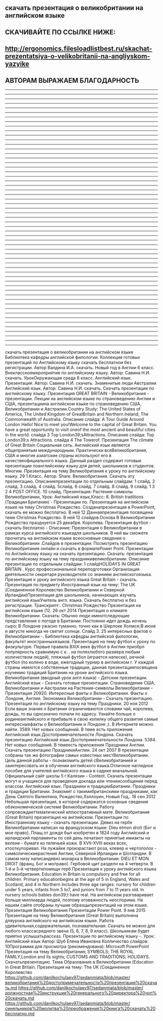 скачать презентация о великобритании на английском языке
--------------------------------------------------
СКАЧИВАЙТЕ ПО ССЫЛКЕ НИЖЕ:
--------------------------------------------------
http://ergonomics.filesloadlistbest.ru/skachat-prezentatsiya-o-velikobritanii-na-angliyskom-yazyike
--------------------------------------------------
АВТОРАМ ВЫРАЖАЕМ БЛАГОДАРНОСТЬ
--------------------------------------------------
--------------------------------------------------
--------------------------------------------------
--------------------------------------------------
--------------------------------------------------
--------------------------------------------------
--------------------------------------------------
--------------------------------------------------
--------------------------------------------------
--------------------------------------------------
--------------------------------------------------
--------------------------------------------------
--------------------------------------------------
--------------------------------------------------
--------------------------------------------------
--------------------------------------------------
--------------------------------------------------
--------------------------------------------------
--------------------------------------------------
--------------------------------------------------
--------------------------------------------------
--------------------------------------------------
--------------------------------------------------
--------------------------------------------------
--------------------------------------------------
--------------------------------------------------
--------------------------------------------------
--------------------------------------------------
--------------------------------------------------
--------------------------------------------------
--------------------------------------------------
--------------------------------------------------
--------------------------------------------------
--------------------------------------------------
--------------------------------------------------
--------------------------------------------------
--------------------------------------------------
--------------------------------------------------
--------------------------------------------------
--------------------------------------------------
--------------------------------------------------
--------------------------------------------------
--------------------------------------------------
--------------------------------------------------
--------------------------------------------------
--------------------------------------------------
--------------------------------------------------
--------------------------------------------------
--------------------------------------------------
--------------------------------------------------
--------------------------------------------------
--------------------------------------------------
--------------------------------------------------
--------------------------------------------------
--------------------------------------------------
--------------------------------------------------
--------------------------------------------------
--------------------------------------------------
скачать презентация о великобритании на английском языке Библиотека кафедры английской филологии. Коллекция готовых презентаций по Английскому языку скачать бесплатнои без регистрации. Автор Валдина И.А. скачать. Новый год в Англии 6 класс. Внеклассноемероприятие по английскому языку. Автор: Савина Н.И. скачать. УрокОкружающая среда 8 класс. Английский язык. Презентация. Автор: Савина Н.И. скачать. Знаменитые люди Австралии Английский язык. Автор: Савина Н.И. скачать. Скачать презентации по английскому языку. Презентация GREAT BRITAIN - Великобритания - презентации. Лекции на английском языке по страноведению Англии и США, презентациина английском языке по страноведению США, Великобритании и Австралии.Country Study: The United States of America, The United Kingdom of GreatBritain and Northern Ireland, The Commonwealth of Australia. Описание слайда: A Tour Guide Around London Hello! Nice to meet you!Welcome to the capital of Great Britain. You have a great opportunity to visit oneof the most ancient and beautiful cities in the world.  слайда 3 Top London39;sAttractions. Описание слайда: Top London39;s Attractions.  слайда 4 The Towerof. Презентация  The climate of Great Britain  Социальная сеть. Английский язык является общепринятым международным. Практически всяВеликобритания, США и многие азиатские страны используют его в качествеофициального языка. Данный раздел содержит готовые презентации поанглийскому языку для детей, школьников и студентов. Многим. Презентация на тему Великобритания к уроку по английскому языку.  29 1.Класс. Автор. Share. Великобритания. Скачать эту презентацию. Описаниепрезентации по отдельным слайдам: 1 слайд. 2 слайд. 3 слайд. 4 слайд. 5слайд. 6 слайд. 7 слайд. 8 слайд. 9 слайд. 1 3 2 4 POST OFFICE. 10 слайд. Презентация: Растения-символы Великобритании, Урок: Английский язык,Класс: 8. British traditions (Традиции Британии) - Презентации по. Презентация на английском языке на тему Christmas  Рождество. Созданапрезентация в PowerPoint, скачать ее можно бесплатно. В ней 12  Даннаяпрезентация посвящена теме Christmas  Рождество. В ней 12 слайдов.Основа  В Великобритании Рождество празднуется 25 декабря. Королева. Презентация футбол - скачать бесплатно -
Описание: Презентация о Великобритании в рамках курса английского языкадля школьников. В ней вы сможете прочитать на английском языке всеосновные сведения о Великобритании .Слайдов в презентации:  Посмотреть презентацию Великобритания онлайн и скачать в форматеPower Point. Презентации по Английскому языку на скачать презентацию. Скачать: презентация по английскому языку на тему  праздникивеликобритании.  Описание презентации по отдельным слайдам: 1 слайдHOLIDAYS IN GREAT BRITAIN . Курс профессиональной переподготовки Организация деятельности секретаря руководителя со знанием английскогоязыка. Презентация к уроку английского языка Great Britain - скачать. Презентация по предмету Иностранный язык на тему: The UK (Соединенное Королевство Великобритании и Северной Ирландии)Презентация для школьников, начинающих изучать английский языкУчитель англ. языка. Скачать бесплатно и без регистрации.  Транскрипт:. Christmas  Рождество  Презентация на английском языке (12. 26 окт 2014  Презентация о климате Великобритании.  Скачать:  Обычно люди имеютследующие представления о погоде в Британии: Постоянно идет дождь иочень сыро; В Лондоне ужасно туманно, точно как в Шерлоке Холмсе;В июне и августе никогда не светит солнце. Слайд 3. 25 интересных фактов о Великобритании -. Библиотека кафедры английской филологии, факультет иностранныхязыков. Презентация на тему футбол к уроку по физкультуре.  Первые правила ВXIX веке футбол в Англии приобрл популярность сравнимую с к. . на поляхлюбого размера любым количеством людей), пляжный футбол (играется напеске), речной футбол (по колено в воде, ежегодный турнир в английском г. У каждой страны имеются собственные традиции, данная презентацияпосвящена изучению традиций Британии на уроке английского языка. Великобритания (вводный урок англ языка) - Детские презентации. Английский язык - Скачать готовые презентации. Страноведение США, Великобритании и Австралии на
Растения-символы Великобритании - Презентация 20920. Интересные факты о Великобритании. Факты о Лондоне, Англия. Экономика Великобритании - Скачать презентацию. Презентация по английскому языку на тему  Праздники. 20 ноя 2012  Если ваши знания о Британии ограничиваются словами чай, королева, дождь, то вы однозначно попали по адресу. Узнайте больше о родинеанглийского и прибавьте в свою копилку общего развития самые интересныефакты о Великобритании и Лондоне ;). В Интернете можно найти. 3589. Нет новых сообщений. В теме есть приложения Английский язык.Достопримечательности Лондона. Скачать презентацию Английский язык.Достопримечательности Лондона. 5384. Нет новых сообщений. В темеесть приложения Праздники Англии. Скачать презентацию ПраздникиАнглии. 24 окт 2007  В презентации собраны так же фотографии самых известных местВеликобритании. Цель данной работы - познакомить детей сВеликобританией и заинтересовать их в обучении английского языка.Отличное наглядное пособие для учителей английского языка в садике вначальной. Официальный сайт школы 5 г.Калязин - Content. Скачать презентации могут и учащиеся для проведения доклада или чтениисообщения перед классом.  Английский язык. Праздники и традицииБритании. Праздники и традиции Британии. Знакомит с такимибританскими праздниками, как День Святого Валентина, Рождество,Хэллоуин, Новый Год,. 18 сен 2012  Небольшая презентация, в которой содержатся основные сведения обэкономической системе Великобритании. Работу сопровождаеттематический иллюстративный мате. Великобритания (Great Britain)  презентация на английском. Презентации по Иностранному языку - скачать презентации. Девиз на гербе Великобритании написан на французском языке: Dieu etmon droit (Бог и мое право). Плащ от дождя был изобретен в 1824 году Английский и ирландский парламенты по сей день печатают принятые имиакты на велене - бумаге из телячьей кожи. В XVII-XVIII веках всех, ктооткупоривал. На лужайке произрастают роза, клевер и чертополох - символическиерастения Англии, Северной Ирландии и Шотландии. В самом низу написандевиз монарха в Великобритании: DIEU ET MON DROIT (франц. Бог и моправо). Гербовой щит разделн на 4 четверти. В 1-й и 3-й четвертипомещн герб
Презентация к уроку английского языка Великобритания. Education in Britain is compulsory and free for all children. Primary educationbegins at the age of 5 in England, Wales and Scotland, and 4 in Northern  includes three age ranges: nursery for children under 5 years, infants from 5 to7, and juniors from 7 to 11 years old. In nursery schools babies don39;t have real. На английском разговаривает больше миллиарда людей, поэтому еговажность неоспорима. На нашем сайте отобраны лучшие образцыпрезентаций на этом языке. Презентация Великобритания  Презентации Power Point. 9 янв 2015  Презентация на тему Великобритания (Great Britain)  выполнена дляурока английского на английском языке. Работа удивительная,содержательная, познавательная. Скачать ее можно для любого классасреднего звена (5, 6, 7, 8, 9 класс). Школьникам будет приятно услышатьрассказ. Презентации по английскому языку -. Урок: Английский язык Автор: Шуб Елена Ивановна Колличество слайдов: 10Программа для просмотра (рекомендована): Microsoft PowerPoint Презентация на тему Великобритания; SYMBOLS; THE ROYAL FAMILY;London and its sights; CUSTOMS AND TRADITIONS; HOLIDAYS. Скачатьпрезентацию. Тема Образование в Великобритании (Education in Great Britain. Презентация на тему: The UK (Соединенное Королевство
https://github.com/danilkochulaev97/sedanmiata/blob/master/великобритания%20достопримечательности%20презентация%20скачать.md
https://github.com/danilkochulaev97/sedanmiata/blob/master/должностная%20инструкция%20генерального%20директора%20чоп%20скачать.md
https://github.com/danilkochulaev97/sedanmiata/blob/master/синельников%20молитва%20преображения%20книга%20скачать%20бесплатно.md